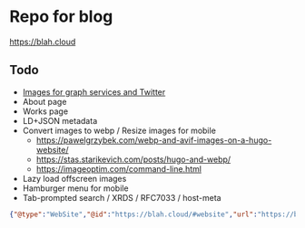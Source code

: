 # Repo for blog

<https://blah.cloud>

## Todo

* [Images for graph services and Twitter](https://www.jannikarndt.de/blog/2021/05/generating_open_graph_images/)
* About page
* Works page
* LD+JSON metadata
* Convert images to webp / Resize images for mobile
  * <https://pawelgrzybek.com/webp-and-avif-images-on-a-hugo-website/>
  * <https://stas.starikevich.com/posts/hugo-and-webp/>
  * <https://imageoptim.com/command-line.html>
* Lazy load offscreen images
* Hamburger menu for mobile
* Tab-prompted search / XRDS / RFC7033 / host-meta

```json
{"@type":"WebSite","@id":"https://blah.cloud/#website","url":"https://blah.cloud/","name":"Blah, Cloud.","description":"Adventures in architectures","publisher":{"@id":"https://blah.cloud/#/schema/person/65b4688619b5af7ea0c4497700f98718"},"potentialAction":[{"@type":"SearchAction","target":{"@type":"EntryPoint","urlTemplate":"https://blah.cloud/?s={search_term_string}"},"query-input":"required name=search_term_string"}],"inLanguage":"en-GB"}
```
